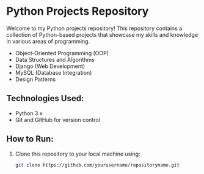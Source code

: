 # Python Projects Repository

Welcome to my Python projects repository! This repository contains a collection of Python-based projects that showcase my skills and knowledge in various areas of programming. 

- Object-Oriented Programming (OOP)
- Data Structures and Algorithms
- Django (Web Development)
- MySQL (Database Integration)
- Design Patterns

## Technologies Used:
- Python 3.x
- Git and GitHub for version control

## How to Run:
1. Clone this repository to your local machine using:
   ```bash
   git clone https://github.com/yourusername/repositoryname.git

